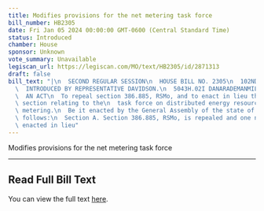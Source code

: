 ```yaml
---
title: Modifies provisions for the net metering task force
bill_number: HB2305
date: Fri Jan 05 2024 00:00:00 GMT-0600 (Central Standard Time)
status: Introduced
chamber: House
sponsor: Unknown
vote_summary: Unavailable
legiscan_url: https://legiscan.com/MO/text/HB2305/id/2871313
draft: false
bill_text: "|\n  SECOND REGULAR SESSION\n  HOUSE BILL NO. 2305\n  102ND GENERAL ASSEMBLY\n\
  \  INTRODUCED BY REPRESENTATIVE DAVIDSON.\n  5043H.02I DANARADEMANMILLER,ChiefClerk\n\
  \  AN ACT\n  To repeal section 386.885, RSMo, and to enact in lieu thereof one new\
  \ section relating to the\n  task force on distributed energy resources and net\
  \ metering.\n  Be it enacted by the General Assembly of the state of Missouri, as\
  \ follows:\n  Section A. Section 386.885, RSMo, is repealed and one new section\
  \ enacted in lieu"
---
```

Modifies provisions for the net metering task force

---

## Read Full Bill Text

You can view the full text [here](https://legiscan.com/MO/text/HB2305/id/2871313).

